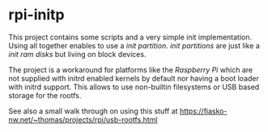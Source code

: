 rpi-initp
=========

This project contains some scripts and a very simple init implementation. Using
all together enables to use a _init partition_. _init partitions_ are just like a
_init ram disks_ but living on block devices.

The project is a workaround for platforms like the _Raspberry Pi_ which are not
supplied with initrd enabled kernels by default nor having a boot loader with
initrd support. This allows to use non-builtin filesystems or USB based storage
for the rootfs.

See also a small walk through on using this stuff at https://fiasko-nw.net/~thomas/projects/rpi/usb-rootfs.html
